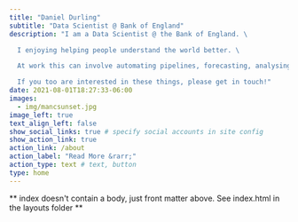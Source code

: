 ```yaml
---
title: "Daniel Durling"
subtitle: "Data Scientist @ Bank of England"
description: "I am a Data Scientist @ the Bank of England. \

  I enjoying helping people understand the world better. \

  At work this can involve automating pipelines, forecasting, analysing text or visualising data. \

  If you too are interested in these things, please get in touch!"
date: 2021-08-01T18:27:33-06:00
images:
  - img/mancsunset.jpg
image_left: true
text_align_left: false
show_social_links: true # specify social accounts in site config
show_action_link: true
action_link: /about
action_label: "Read More &rarr;"
action_type: text # text, button
type: home
---
```


** index doesn't contain a body, just front matter above.
See index.html in the layouts folder **
